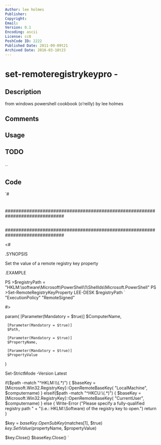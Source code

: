```yaml
---
Author: lee holmes
Publisher: 
Copyright: 
Email: 
Version: 0.1
Encoding: ascii
License: cc0
PoshCode ID: 2222
Published Date: 2011-09-09t21
Archived Date: 2016-03-18t23
---
```


# set-remoteregistrykeypro - 

## Description

from windows powershell cookbook (o’reilly) by lee holmes

## Comments



## Usage



## TODO



## 

``

## Code

`#
 #
 ##############################################################################
 ##
 ##
 ##
 ##############################################################################
 
 <#
 
 .SYNOPSIS
 
 Set the value of a remote registry key property
 
 .EXAMPLE
 
 PS >$registryPath =
     "HKLM:\software\Microsoft\PowerShell\1\ShellIds\Microsoft.PowerShell"
 PS >Set-RemoteRegistryKeyProperty LEE-DESK $registryPath `
       "ExecutionPolicy" "RemoteSigned"
 
 #>
 
 param(
     [Parameter(Mandatory = $true)]
     $ComputerName,
 
     [Parameter(Mandatory = $true)]
     $Path,
 
     [Parameter(Mandatory = $true)]
     $PropertyName,
 
     [Parameter(Mandatory = $true)]
     $PropertyValue
 )
 
 Set-StrictMode -Version Latest
 
 if($path -match "^HKLM:\\(.*)")
 {
     $baseKey = [Microsoft.Win32.RegistryKey]::OpenRemoteBaseKey(
         "LocalMachine", $computername)
 }
 elseif($path -match "^HKCU:\\(.*)")
 {
     $baseKey = [Microsoft.Win32.RegistryKey]::OpenRemoteBaseKey(
         "CurrentUser", $computername)
 }
 else
 {
     Write-Error ("Please specify a fully-qualified registry path " +
         "(i.e.: HKLM:\Software) of the registry key to open.")
     return
 }
 
 $key = $baseKey.OpenSubKey($matches[1], $true)
 $key.SetValue($propertyName, $propertyValue)
 
 $key.Close()
 $baseKey.Close()
`


